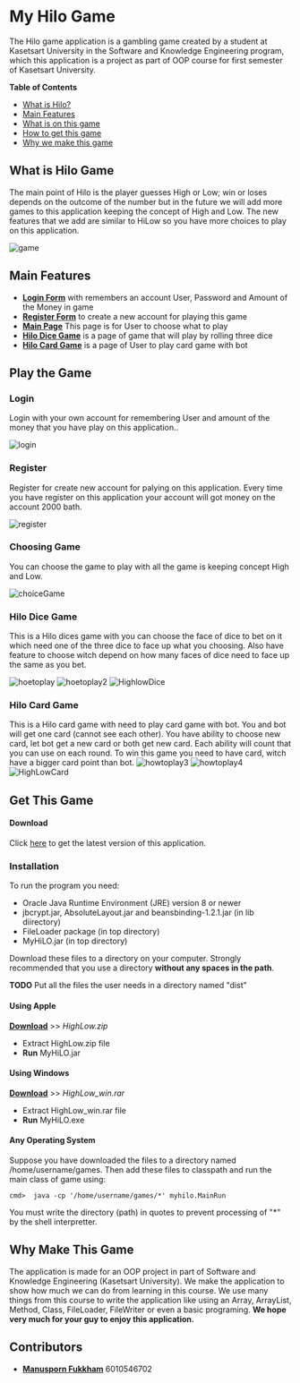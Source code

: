 # My Hilo Game
The Hilo game application is a gambling game created by a student at Kasetsart University in the 
Software and Knowledge Engineering program, which this application is a project as part of OOP course for first semester of Kasetsart University.

**Table of Contents**
- [What is Hilo?](#what-is-hilo-game)
- [Main Features](#main-features)
- [What is on this game](#play-the-game)
- [How to get this game](#get-this-game)
- [Why we make this game](#why-make-this-game)

## What is Hilo Game
The main point of Hilo is the player guesses High or Low; win or loses depends on the outcome of the number but 
in the future we will add more games to this application keeping the concept of High and Low. The new features that we add are similar to HiLow so you have more choices to play on this application.
   
   ![game](src/imageReadme/HighLow.jpg)
    
 
 ## Main Features
 - [**Login Form**](#login) with remembers an account User, Password and Amount of the Money in game
 - [**Register Form**](#register) to create a new account for playing this game
 - [**Main Page**](#choosing-game) This page is for User to choose what to play
 - [**Hilo Dice Game**](#hilo-dice-game) is a page of game that will play by rolling three dice
 - [**Hilo Card Game**](#hilo-card-game) is a page of User to play card game with bot
 
 
 ## Play the Game
 ### Login
 Login with your own account for remembering User and amount of the money that you have play on this application..
 
   ![login](src/imageReadme/login.png)
 ### Register
 Register for create new account for palying on this application.
 Every time you have register on this application your account will got money on the account 2000 bath.
    
   ![register](src/imageReadme/register.png)
 ### Choosing Game
 You can choose the game to play with all the game is keeping concept High and Low.
 
   ![choiceGame](src/imageReadme/gamePlay.png)
 ### Hilo Dice Game
 This is a Hilo dices game with you can choose the face of dice to bet on it which need one of the three dice to face up what you choosing.
 Also have feature to choose witch depend on how many faces of dice need to face up the same as you bet.
 
   ![hoetoplay](src/imageReadme/howto1.png)
   ![hoetoplay2](src/imageReadme/howto2.png)
   ![HighlowDice](src/imageReadme/HiloDiceGame.png)
   
  ### Hilo Card Game
  This is a Hilo card game with need to play card game with bot. You and bot will get one card (cannot see
  each other). You have ability to choose new card, let bot get a new card or both get new card. Each ability
  will count that you can use on each round. To win this game you need to have card, witch have a bigger card point than 
  bot.
  ![howtoplay3](src/imageReadme/howto3.png)
  ![howtoplay4](src/imageReadme/howto4.png)
  ![HighLowCard](src/imageReadme/gamecardPlay.png)
    
## Get This Game
#### Download

Click [here](https://github.com/darmonlyone/MyHighLowGame/releases) to get the latest version of this application.

### Installation

To run the program you need:
* Oracle Java Runtime Environment (JRE) version 8 or newer
* jbcrypt.jar, AbsoluteLayout.jar and beansbinding-1.2.1.jar (in lib diirectory)
* FileLoader package (in top directory)
* MyHiLO.jar (in top directory)

Download these files to a directory on your computer. Strongly recommended that you use a directory **without any spaces in the path**.

**TODO** Put all the files the user needs in a directory named "dist"

#### Using Apple
   **[Download](https://github.com/darmonlyone/MyHighLowGame/releases)** >> *HighLow.zip*
   - Extract HighLow.zip file 
   - **Run** MyHiLO.jar
     
#### Using Windows
   **[Download](https://github.com/darmonlyone/MyHighLowGame/releases)** >> *HighLow_win.rar*   
   - Extract HighLow_win.rar file 
   - **Run** MyHiLO.exe
     
#### Any Operating System
Suppose you have downloaded the files to a directory named /home/username/games. Then add these files to classpath and run the main class of game using:
```shell
cmd>  java -cp '/home/username/games/*' myhilo.MainRun
```
You must write the directory (path) in quotes to prevent processing of "\*" by the shell interpretter.

## Why Make This Game
The application is made for an OOP project in part of Software and Knowledge Engineering (Kasetsart University). We make
the application to show how much we can do from learning in this course. We use many things from this course to write the
application like using an Array, ArrayList, Method, Class, FileLoader, FileWriter or even a basic programing. **We hope
very much for your guy to enjoy this application.**

## Contributors
- [**Manusporn Fukkham**](https://github.com/darmonlyone) 6010546702 
